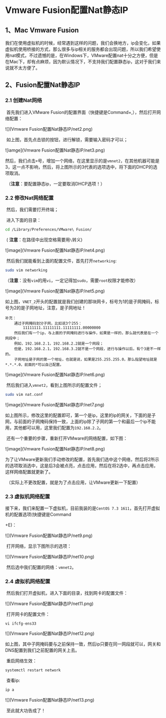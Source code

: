 # Vmware Fusion配置Nat静态IP



## 1、Mac Vmware Fusion

​	我们在使用虚拟机的时候，经常遇到这样的问题，我们会换地方，ip会变化，如果虚拟机使用桥接的方式，那么很多与ip相关的服务都会出现问题，所以我们希望使用nat模式，不过遗憾的是，在Windows下，VMware配置nat十分之方便，但是在Mac下，却有点麻烦，因为默认情况下，不支持我们配置静态ip，这对于我们来说就不太方便了。

## 2、Fusion配置Nat静态IP

### 2.1 创建Nat网络

​	首先我们进入VMware Fusion的配置界面（快捷键是Command+,），然后打开网络配置：

![](Vmware Fusion配置Nat静态IP/net2.png)

​	如上图，首先点击锁的按钮，进行解锁，需要输入密码才可以；

![iamge](Vmware Fusion配置Nat静态IP/net3.png)

​	然后，我们点击`+`号，增加一个网络，在这里显示的是`vmnet2`，在其他机器可能是3，这一点不影响，然后，将上图所示的3代表的选项选中，将下面的DHCP的选项取消。

​	（**注意**：要配置静态ip，一定要取消DHCP选项！）

### 2.2 修改Nat网络配置

​	然后，我们需要打开终端；

​	进入下面的目录：

```bash
cd /Library/Preferences/VMware\ Fusion/
```

​	 ( **注意**：在路径中出现空格需要用`\`转义)

![image](Vmware Fusion配置Nat静态IP/net4.png)

​	然后我们就能看到上面的配置文件，首先打开`networking`:

```Bash
sudo vim networking
```

​	（**注意**：没有`vim`的用`vi`，一定记得加`sudo`，需要`root`权限才能修改）

![image](Vmware Fusion配置Nat静态IP/net5.png)

​	如上图，`VNET_2`开头的配置就是我们创建的那块网卡，标号为1的是子网掩码，标号为2的是子网地址，注意，是子网地址！

```
补充：
	通过子网掩码划分子网，比如说3个255：
		11111111.11111111.11111111.00000000
	然后我们有一个ip，与上面的子网掩码进行与操作，如果是一样的，那么就代表是在一个网段中；
	例如，192.168.2.1，192.168.2.2就是一个网段；
	但是，192.168.2.1，192.168.3.2就不是一个网段，进行与操作以后，有个3是不一样的。
	子网地址是子网的第一个地址，也就是说，如果是255.255.255.0，那么指望地址就是*.*.*.0，前面的*可以自己配置。
```

![image](Vmware Fusion配置Nat静态IP/net6.png)

​	然后我们进入`vmnet2`，看到上图所示的配置文件；

```Bash
sudo vim nat.conf
```

![image](Vmware Fusion配置Nat静态IP/net7.png)

​	如上图所示，修改这里的配置即可，第一个是ip，这里的ip的网关，下面的是子网，与前面的子网掩码保持一致，上面的ip除了子网的第一个和最后一个ip不能用，其他都可以用，这里我们配置为`192.168.2.2`。

​	还有一个重要的步骤，重新打开VMware的网络配置，如下图：

![image](Vmware Fusion配置Nat静态IP/net8.png)

​	为了让VMware更新我们手动修改的配置，首先我们选中这个网络，然后将2所示的选项取消选中，这是后3会被点亮，点击应用，然后在将2选中，再点击应用，这样网络配置就更新了。

​	（实际上不更改配置，就是为了点击应用，让VMware更新一下配置）

### 2.3 虚拟机网络配置

​	接下来，我们来配置一下虚拟机，目前我装的是`CentOS 7.3 1611`，首先打开虚拟机的配置选项(快捷键是Command

+E)：

![](Vmware Fusion配置Nat静态IP/net9.png)

​	打开网络，显示下图所示的选项：

![](Vmware Fusion配置Nat静态IP/net10.png)

​	然后选中我们配置的网络：`vmnet2`。

### 2.4 虚拟机网络配置

​	然后我们打开虚拟机，进入下面的目录，找到网卡的配置文件：

![](Vmware Fusion配置Nat静态IP/net11.png)

​	打开网卡的配置文件：

```
vi ifcfg-ens33
```

![](Vmware Fusion配置Nat静态IP/net12.png)

​	如上图，其中子网掩码要与之前保持一致，然后ip只要在同一网段就可以，网关和DNS配置到我们之前配置的网关上去。

​	重启网络生效：

```Bash
systemctl restart network
```

​	查看ip:

```bash
ip a
```

![](Vmware Fusion配置Nat静态IP/net13.png)

​	至此就大功告成了！